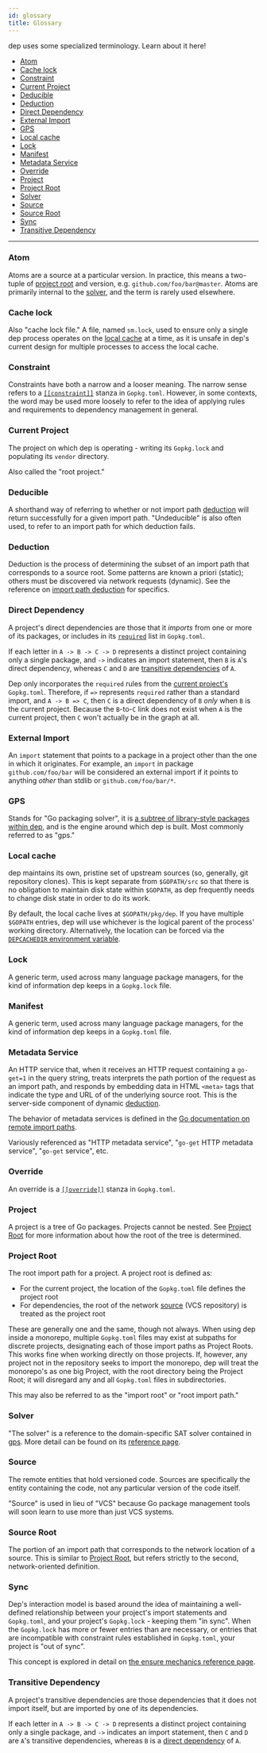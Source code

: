 ```yaml
---
id: glossary
title: Glossary
---
```


dep uses some specialized terminology. Learn about it here!

* [Atom](#atom)
* [Cache lock](#cache-lock)
* [Constraint](#constraint)
* [Current Project](#current-project)
* [Deducible](#deducible)
* [Deduction](#deduction)
* [Direct Dependency](#direct-dependency)
* [External Import](#external-import)
* [GPS](#gps)
* [Local cache](#local-cache)
* [Lock](#lock)
* [Manifest](#manifest)
* [Metadata Service](#metadata-service)
* [Override](#override)
* [Project](#project)
* [Project Root](#project-root)
* [Solver](#solver)
* [Source](#source)
* [Source Root](#source-root)
* [Sync](#sync)
* [Transitive Dependency](#transitive-dependency)

---

### Atom

Atoms are a source at a particular version. In practice, this means a two-tuple of [project root](#project-root) and version, e.g. `github.com/foo/bar@master`. Atoms are primarily internal to the [solver](#solver), and the term is rarely used elsewhere.

### Cache lock

Also "cache lock file." A file, named `sm.lock`, used to ensure only a single dep process operates on the [local cache](#local-cache) at a time, as it is unsafe in dep's current design for multiple processes to access the local cache.

### Constraint

Constraints have both a narrow and a looser meaning. The narrow sense refers to a [`[[constraint]]`](Gopkg.toml.md#constraint) stanza in `Gopkg.toml`. However, in some contexts, the word may be used more loosely to refer to the idea of applying rules and requirements to dependency management in general.

### Current Project

The project on which dep is operating - writing its `Gopkg.lock` and populating its `vendor` directory.

Also called the "root project."

### Deducible

A shorthand way of referring to whether or not import path [deduction](#deduction) will return successfully for a given import path. "Undeducible" is also often used, to refer to an import path for which deduction fails.

### Deduction

Deduction is the process of determining the subset of an import path that corresponds to a source root. Some patterns are known a priori (static); others must be discovered via network requests (dynamic). See the reference on [import path deduction](deduction.md) for specifics.

### Direct Dependency

A project's direct dependencies are those that it _imports_ from one or more of its packages, or includes in its [`required`](Gopkg.toml.md#required) list in `Gopkg.toml`.

If each letter in `A -> B -> C -> D` represents a distinct project containing only a single package, and `->` indicates an import statement, then `B` is `A`'s direct dependency, whereas `C` and `D` are [transitive dependencies](#transitive-dependency) of `A`.

Dep only incorporates the `required` rules from the [current project's](#current-project) `Gopkg.toml`. Therefore, if `=>` represents `required` rather than a standard import, and `A -> B => C`, then `C` is a direct dependency of `B` _only_ when `B` is the current project. Because the `B`-to-`C` link does not exist when `A` is the current project, then `C` won't actually be in the graph at all.

### External Import

An `import` statement that points to a package in a project other than the one in which it originates. For example, an `import` in package `github.com/foo/bar` will be considered an external import if it points to anything _other_ than stdlib or `github.com/foo/bar/*`.

### GPS

Stands for "Go packaging solver", it is [a subtree of library-style packages within dep](https://godoc.org/github.com/golang/dep/gps), and is the engine around which dep is built. Most commonly referred to as "gps."

### Local cache

dep maintains its own, pristine set of upstream sources (so, generally, git repository clones). This is kept separate from `$GOPATH/src` so that there is no obligation to maintain disk state within `$GOPATH`, as dep frequently needs to change disk state in order to do its work.

By default, the local cache lives at `$GOPATH/pkg/dep`. If you have multiple `$GOPATH` entries, dep will use whichever is the logical parent of the process' working directory. Alternatively, the location can be forced via the [`DEPCACHEDIR` environment variable](env-vars.md#depcachedir).

### Lock

A generic term, used across many language package managers, for the kind of information dep keeps in a `Gopkg.lock` file.

### Manifest

A generic term, used across many language package managers, for the kind of information dep keeps in a `Gopkg.toml` file.

### Metadata Service

An HTTP service that, when it receives an HTTP request containing a `go-get=1` in the query string, treats interprets the path portion of the request as an import path, and responds by embedding data in HTML `<meta>` tags that indicate the type and URL of of the underlying source root. This is the server-side component of dynamic [deduction](#deduction).

The behavior of metadata services is defined in the [Go documentation on remote import paths](https://golang.org/cmd/go/#hdr-Remote_import_paths).

Variously referenced as "HTTP metadata service", "`go-get` HTTP metadata service", "`go-get` service", etc.

### Override

An override is a [`[[override]]`](Gopkg.toml.md#override) stanza in `Gopkg.toml`.

### Project

A project is a tree of Go packages. Projects cannot be nested. See [Project Root](#project-root) for more information about how the root of the tree is determined.

### Project Root

The root import path for a project. A project root is defined as:

* For the current project, the location of the `Gopkg.toml` file defines the project root
* For dependencies, the root of the network [source](#source) (VCS repository) is treated as the project root

These are generally one and the same, though not always. When using dep inside a monorepo, multiple `Gopkg.toml` files may exist at subpaths for discrete projects, designating each of those import paths as Project Roots. This works fine when working directly on those projects. If, however, any project not in the repository seeks to import the monorepo, dep will treat the monorepo's as one big Project, with the root directory being the Project Root; it will disregard any and all `Gopkg.toml` files in subdirectories.

This may also be referred to as the "import root" or "root import path."

### Solver

"The solver" is a reference to the domain-specific SAT solver contained in [gps](#gps). More detail can be found on its [reference page](the-solver.md).

### Source

The remote entities that hold versioned code. Sources are specifically the entity containing the code, not any particular version of the code itself.

"Source" is used in lieu of "VCS" because Go package management tools will soon learn to use more than just VCS systems.

### Source Root

The portion of an import path that corresponds to the network location of a source. This is similar to [Project Root](#project-root), but refers strictly to the second, network-oriented definition.

### Sync

Dep's interaction model is based around the idea of maintaining a well-defined relationship between your project's import statements and `Gopkg.toml`, and your project's `Gopkg.lock` - keeping them "in sync". When the `Gopkg.lock` has more or fewer entries than are necessary, or entries that are incompatible with constraint rules established in `Gopkg.toml`, your project is "out of sync".

This concept is explored in detail on [the ensure mechanics reference page](ensure-mechanics.md#staying-in-sync).

### Transitive Dependency

A project's transitive dependencies are those dependencies that it does not import itself, but are imported by one of its dependencies.

If each letter in `A -> B -> C -> D` represents a distinct project containing only a single package, and `->` indicates an import statement, then `C` and `D` are `A`'s transitive dependencies, whereas `B` is a [direct dependency](#transitive-dependency) of `A`.
